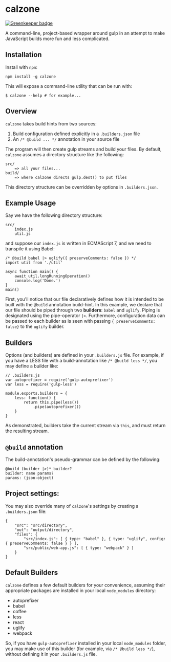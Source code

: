 calzone
=================

[![Greenkeeper badge](https://badges.greenkeeper.io/jrop/calzone.svg)](https://greenkeeper.io/)

A command-line, project-based wrapper around gulp in an attempt to make JavaScript builds more fun and less complicated.

## Installation

Install with `npm`:

```
npm install -g calzone
```

This will expose a command-line utility that can be run with:
```
$ calzone --help # for example...
```

## Overview

`calzone` takes build hints from two sources:

1. Build configuration defined explicitly in a `.builders.json` file
2. An `/* @build ... */` annotation in your source file

The program will then create gulp streams and build your files.  By default, `calzone` assumes a directory structure like the following:

```
src/
	=> all your files...
build/
	=> where calzone directs gulp.dest() to put files
```

This directory structure can be overridden by options in `.builders.json`.

## Example Usage

Say we have the following directory structure:

```
src/
	index.js
	util.js
```

and suppose our `index.js` is written in ECMAScript 7, and we need to transpile it using Babel:

```
/* @build babel |> uglify({ preserveComments: false }) */
import util from './util'

async function main() {
	await util.longRunningOperation()
	console.log('Done.')
}
main()
```

First, you'll notice that our file declaratively defines how it is intended to be built with the `@build` annotation build-hint.  In this example, we declare that our file should be piped through two **builders**: `babel` and `uglify`.  Piping is designated using the pipe-operator `|>`.  Furthermore, configuration data can be passed to each builder as is seen with passing `{ preserveComments: false}` to the `uglify` builder.

## Builders

Options (and builders) are defined in your `.builders.js` file.  For example, if you have a LESS file with a build-annotation like `/* @build less */`, you may define a builder like:

```
// .builders.js
var autoprefixer = require('gulp-autoprefixer')
var less = require('gulp-less')

module.exports.builders = {
	less: function() {
		return this.pipe(less())
			.pipe(autoprefixer())
	}
}
```

As demonstrated, builders take the current stream via `this`, and must return the resulting stream.

## `@build` annotation

The build-annotation's pseudo-grammar can be defined by the following:

```
@build (builder |>)* builder?
builder: name params?
params: (json-object)
```

## Project settings:

You may also override many of `calzone`'s settings by creating a `.builders.json` file:

```
{
	"src": "src/directory",
	"out": "output/directory",
	"files": {
		"src/index.js": [ { type: "babel" }, { type: "uglify", config: { preserveComments: false } } ],
		"src/public/web-app.js": [ { type: "webpack" } ]
	}
}
```

## Default Builders

`calzone` defines a few default builders for your convenience, assuming their appropriate packages are installed in your local `node_modules` directory:

* autoprefixer
* babel
* coffee
* less
* react
* uglify
* webpack

So, if you have `gulp-autoprefixer` installed in your local `node_modules` folder, you may make use of this builder (for example, via `/* @build less */`), without defining it in your `.builders.js` file.
